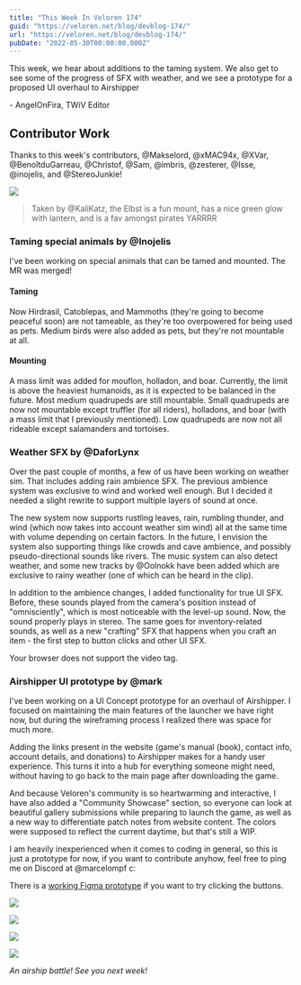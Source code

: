 ```yaml
---
title: "This Week In Veloren 174"
guid: "https://veloren.net/blog/devblog-174/"
url: "https://veloren.net/blog/devblog-174/"
pubDate: "2022-05-30T00:00:00.000Z"
---
```


This week, we hear about additions to the taming system. We also get to see some of the progress of SFX with weather, and we see a prototype for a proposed UI overhaul to Airshipper

\- AngelOnFira, TWiV Editor

## Contributor Work

Thanks to this week's contributors, @Makselord, @xMAC94x, @XVar, @BenoîtduGarreau, @Christof, @Sam, @imbris, @zesterer, @Isse, @inojelis, and @StereoJunkie!

![](https://s3.eu-central-2.wasabisys.com/veloren-blog/cdn/597826574095613962/978765889530908672/unknown.png)

> Taken by @KaliKatz, the Elbst is a fun mount, has a nice green glow with lantern, and is a fav amongst pirates YARRRR

### Taming special animals by @Inojelis

I've been working on special animals that can be tamed and mounted. The MR was merged!

#### Taming

Now Hirdrasil, Catoblepas, and Mammoths (they're going to become peaceful soon) are not tameable, as they're too overpowered for being used as pets. Medium birds were also added as pets, but they're not mountable at all.

#### Mounting

A mass limit was added for mouflon, holladon, and boar. Currently, the limit is above the heaviest humanoids, as it is expected to be balanced in the future. Most medium quadrupeds are still mountable. Small quadrupeds are now not mountable except truffler (for all riders), holladons, and boar (with a mass limit that I previously mentioned). Low quadrupeds are now not all rideable except salamanders and tortoises.

### Weather SFX by @DaforLynx

Over the past couple of months, a few of us have been working on weather sim. That includes adding rain ambience SFX. The previous ambience system was exclusive to wind and worked well enough. But I decided it needed a slight rewrite to support multiple layers of sound at once.

The new system now supports rustling leaves, rain, rumbling thunder, and wind (which now takes into account weather sim wind) all at the same time with volume depending on certain factors. In the future, I envision the system also supporting things like crowds and cave ambience, and possibly pseudo-directional sounds like rivers. The music system can also detect weather, and some new tracks by @Oolnokk have been added which are exclusive to rainy weather (one of which can be heard in the clip).

In addition to the ambience changes, I added functionality for true UI SFX. Before, these sounds played from the camera's position instead of "omnisciently", which is most noticeable with the level-up sound. Now, the sound properly plays in stereo. The same goes for inventory-related sounds, as well as a new "crafting" SFX that happens when you craft an item - the first step to button clicks and other UI SFX.

Your browser does not support the video tag.

### Airshipper UI prototype by @mark

I've been working on a UI Concept prototype for an overhaul of Airshipper. I focused on maintaining the main features of the launcher we have right now, but during the wireframing process I realized there was space for much more.

Adding the links present in the website (game's manual (book), contact info, account details, and donations) to Airshipper makes for a handy user experience. This turns it into a hub for everything someone might need, without having to go back to the main page after downloading the game.

And because Veloren's community is so heartwarming and interactive, I have also added a "Community Showcase" section, so everyone can look at beautiful gallery submissions while preparing to launch the game, as well as a new way to differentiate patch notes from website content. The colors were supposed to reflect the current daytime, but that's still a WIP.

I am heavily inexperienced when it comes to coding in general, so this is just a prototype for now, if you want to contribute anyhow, feel free to ping me on Discord at @marcelompf c:

There is a [working Figma prototype](https://www.figma.com/proto/kXWYc9pZS694jGTsMqbgnL/Veloren---Airshipper-Revamp?node-id=10%3A500&scaling=scale-down&page-id=0%3A1&starting-point-node-id=1%3A2) if you want to try clicking the buttons.

![](https://s3.eu-central-2.wasabisys.com/veloren-blog/cdn/597826574095613962/979896453176647740/unknown.png)

![](https://s3.eu-central-2.wasabisys.com/veloren-blog/cdn/597826574095613962/979896453751255140/unknown.png)

![](https://s3.eu-central-2.wasabisys.com/veloren-blog/cdn/597826574095613962/979896454015492157/unknown.png)

![](https://s3.eu-central-2.wasabisys.com/veloren-blog/cdn/634860358623821835/984118864893861958/screenshot_1654699658087.png)

_An airship battle! See you next week!_
